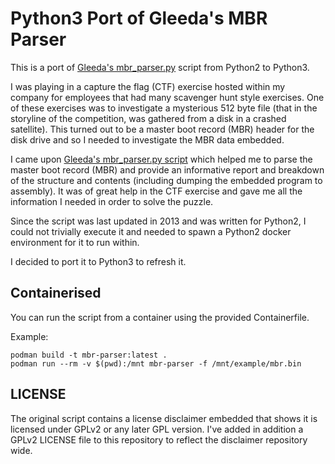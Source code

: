 # Python3 Port of Gleeda's MBR Parser

This is a port of [Gleeda's mbr_parser.py][1] script from Python2 to Python3.

I was playing in a capture the flag (CTF) exercise hosted within my company for
employees that had many scavenger hunt style exercises. One of these exercises
was to investigate a mysterious 512 byte file (that in the storyline of the
competition, was gathered from a disk in a crashed satellite). This turned out
to be a master boot record (MBR) header for the disk drive and so I needed to
investigate the MBR data embedded.

I came upon [Gleeda's mbr_parser.py script][1] which helped me to parse the
master boot record (MBR) and provide an informative report and breakdown of the
structure and contents (including dumping the embedded program to assembly). It
was of great help in the CTF exercise and gave me all the information I needed
in order to solve the puzzle.

Since the script was last updated in 2013 and was written for Python2, I could
not trivially execute it and needed to spawn a Python2 docker environment for
it to run within.

I decided to port it to Python3 to refresh it.

## Containerised

You can run the script from a container using the provided Containerfile.

Example:

```
podman build -t mbr-parser:latest .
podman run --rm -v $(pwd):/mnt mbr-parser -f /mnt/example/mbr.bin
```

## LICENSE

The original script contains a license disclaimer embedded that shows it is
licensed under GPLv2 or any later GPL version. I've added in addition a GPLv2
LICENSE file to this repository to reflect the disclaimer repository wide.

[1]: https://github.com/gleeda/misc-scripts/blob/master/misc_python/mbr_parser.py
